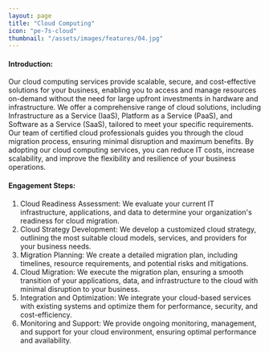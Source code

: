 ```yaml
---
layout: page
title: "Cloud Computing"
icon: "pe-7s-cloud"
thumbnail: "/assets/images/features/04.jpg"
---
```


#### Introduction:
Our cloud computing services provide scalable, secure, and cost-effective solutions for your business, enabling you to access and manage resources on-demand without the need for large upfront investments in hardware and infrastructure. We offer a comprehensive range of cloud solutions, including Infrastructure as a Service (IaaS), Platform as a Service (PaaS), and Software as a Service (SaaS), tailored to meet your specific requirements. Our team of certified cloud professionals guides you through the cloud migration process, ensuring minimal disruption and maximum benefits. By adopting our cloud computing services, you can reduce IT costs, increase scalability, and improve the flexibility and resilience of your business operations.

#### Engagement Steps:
1. Cloud Readiness Assessment: We evaluate your current IT infrastructure, applications, and data to determine your organization's readiness for cloud migration.
2. Cloud Strategy Development: We develop a customized cloud strategy, outlining the most suitable cloud models, services, and providers for your business needs.
3. Migration Planning: We create a detailed migration plan, including timelines, resource requirements, and potential risks and mitigations.
4. Cloud Migration: We execute the migration plan, ensuring a smooth transition of your applications, data, and infrastructure to the cloud with minimal disruption to your business.
5. Integration and Optimization: We integrate your cloud-based services with existing systems and optimize them for performance, security, and cost-efficiency.
6. Monitoring and Support: We provide ongoing monitoring, management, and support for your cloud environment, ensuring optimal performance and availability.